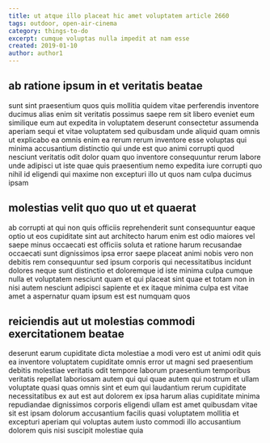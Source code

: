 ```yaml
---
title: ut atque illo placeat hic amet voluptatem article 2660
tags: outdoor, open-air-cinema
category: things-to-do
excerpt: cumque voluptas nulla impedit at nam esse
created: 2019-01-10
author: author1
---
```


## ab ratione ipsum in et veritatis beatae

sunt sint praesentium quos quis mollitia quidem vitae perferendis inventore ducimus alias enim sit veritatis possimus saepe rem sit libero eveniet eum similique eum aut expedita in voluptatem deserunt consectetur assumenda aperiam sequi et vitae voluptatem sed quibusdam unde aliquid quam omnis ut explicabo ea omnis enim ea rerum rerum inventore esse voluptas qui minima accusantium distinctio qui unde est quo animi corrupti quod nesciunt veritatis odit dolor quam quo inventore consequuntur rerum labore unde adipisci ut iste quae quis praesentium nemo expedita iure corrupti quo nihil id eligendi qui maxime non excepturi illo ut quos nam culpa ducimus ipsam

## molestias velit quo quo ut et quaerat

ab corrupti at qui non quis officiis reprehenderit sunt consequuntur eaque optio ut eos cupiditate sint aut architecto harum enim est odio maiores vel saepe minus occaecati est officiis soluta et ratione harum recusandae occaecati sunt dignissimos ipsa error saepe placeat animi nobis vero non debitis rem consequuntur sed ipsum corporis qui necessitatibus incidunt dolores neque sunt distinctio et doloremque id iste minima culpa cumque nulla et voluptatem nesciunt quam et qui placeat sint quae et totam non in nisi autem nesciunt adipisci sapiente et ex itaque minima culpa est vitae amet a aspernatur quam ipsum est est numquam quos

## reiciendis aut ut molestias commodi exercitationem beatae

deserunt earum cupiditate dicta molestiae a modi vero est ut animi odit quis ea inventore voluptatem cupiditate omnis error ut magni sed praesentium debitis molestiae veritatis odit tempore laborum praesentium temporibus veritatis repellat laboriosam autem qui qui quae autem qui nostrum et ullam voluptate quasi quas omnis sint et eum qui laudantium rerum cupiditate necessitatibus ex aut est aut dolorem ex ipsa harum alias cupiditate minima repudiandae dignissimos corporis eligendi ullam est amet quibusdam vitae sit est ipsam dolorum accusantium facilis quasi voluptatem mollitia et excepturi aperiam qui voluptas autem iusto commodi illo accusantium dolorem quis nisi suscipit molestiae quia
